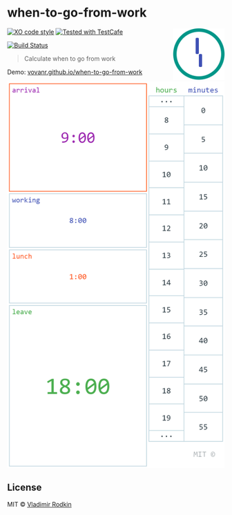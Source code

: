 # when-to-go-from-work

<img align="right" width="120" height="120"
     src="./logo.svg" alt="When to go from work logo">

[![XO code style][codestyle-image]][codestyle-url]
[![Tested with TestCafe][testcafe-image]][testcafe-url]

[![Build Status][travis-image]][travis-url]

> Calculate when to go from work

Demo: [vovanr.github.io/when-to-go-from-work][demo]

![](preview.png)

## License
MIT © [Vladimir Rodkin](https://github.com/VovanR)

[demo]: https://vovanr.github.io/when-to-go-from-work

[codestyle-url]: https://github.com/xojs/xo
[codestyle-image]: https://img.shields.io/badge/code_style-XO-5ed9c7.svg?style=flat-square

[testcafe-url]: https://github.com/DevExpress/testcafe
[testcafe-image]: https://img.shields.io/badge/tested%20with-TestCafe-2fa4cf.svg?style=flat-square

[travis-url]: https://travis-ci.org/VovanR/when-to-go-from-work
[travis-image]: https://img.shields.io/travis/VovanR/when-to-go-from-work.svg?style=flat-square
